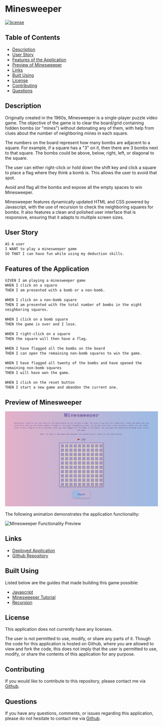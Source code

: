 # Minesweeper

[![license](https://img.shields.io/badge/license-Unlicense-blue.svg)](http://unlicense.org/)

## Table of Contents
*  [Description](#description)
*  [User Story](#user-story)
*  [Features of the Application](#features-of-the-application)
*  [Preview of Minesweeper](#preview-of-minesweeper)
*  [Links](#links)
*  [Built Using](built-using)
*  [License](#license)
*  [Contributing](#contributing)
*  [Questions](#questions)

## Description

Originally created in the 1960s, Minesweeper is a single-player puzzle video game. The objective of the game is to clear the board/grid containing hidden bombs (or "mines") without detonating any of them, with help from clues about the number of neighboring mines in each square.

The numbers on the board represent how many bombs are adjacent to a square. For example, if a square has a "3" on it, then there are 3 bombs next to that square. The bombs could be above, below, right, left, or diagonal to the square.

The user can either right-click or hold down the shift key and click a square to place a flag where they think a bomb is. This allows the user to avoid that spot.

Avoid and flag all the bombs and expose all the empty spaces to win Minesweeper.

Minesweeper features dynamically updated HTML and CSS powered by Javascript, with the use of recursion to check the neighboring squares for bombs. It also features a clean and polished user interface that is responsive, ensuring that it adapts to multiple screen sizes.

## User Story
~~~
AS A user  
I WANT to play a minesweeper game  
SO THAT I can have fun while using my deduction skills.  
~~~

## Features of the Application
~~~
GIVEN I am playing a minesweeper game  
WHEN I click on a square  
THEN I am presented with a bomb or a non-bomb.  

WHEN I click on a non-bomb square  
THEN I am presented with the total number of bombs in the eight neighboring squares.  

WHEN I click on a bomb square  
THEN the game is over and I lose.  

WHEN I right-click on a square  
THEN the square will then have a flag.  

WHEN I have flagged all the bombs on the board  
THEN I can open the remaining non-bomb squares to win the game.  

WHEN I have flagged all twenty of the bombs and have opened the remaining non-bomb squares  
THEN I will have won the game.  

WHEN I click on the reset button  
THEN I start a new game and abandon the current one.  
~~~

## Preview of Minesweeper

![Minesweeper Preview](assets/images/minesweeperPreview.png)

The following animation demonstrates the application functionality:

![Minesweeper Functionality Preview](assets/videos/minesweeperFunctionalityPreview.gif)

## Links
- [Deployed Application]()
- [Github Repository](https://github.com/rh9891/Minesweeper)

## Built Using

Listed below are the guides that made building this game possible:

* [Javascript](https://developer.mozilla.org/en-US/docs/Web/JavaScript/Guide)
* [Minesweeper Tutorial](https://www.youtube.com/watch?v=rxdGAKRndz8)
* [Recursion](https://developer.mozilla.org/en-US/docs/Glossary/Recursion)

## License

This application does not currently have any licenses.

The user is not permitted to use, modify, or share any parts of it. Though the code for this application is hosted on Github, where you are allowed to view and fork the code, this does not imply that the user is permitted to use, modify, or share the contents of this application for any purpose.

## Contributing

If you would like to contribute to this repository, please contact me via [Github](https://github.com/rh9891).

## Questions

If you have any questions, comments, or issues regarding this application, please do not hesitate to contact me via [Github](https://github.com/rh9891).